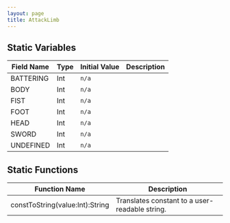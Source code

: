 ```yaml
---
layout: page
title: AttackLimb
---
```


## Static Variables

| Field Name | Type | Initial Value | Description |
| ------------ | ------ | --------------- | ------------- |
| BATTERING | Int | `n/a` |  |
| BODY | Int | `n/a` |  |
| FIST | Int | `n/a` |  |
| FOOT | Int | `n/a` |  |
| HEAD | Int | `n/a` |  |
| SWORD | Int | `n/a` |  |
| UNDEFINED | Int | `n/a` |  |


## Static Functions

| Function Name | Description |
| --------------- | ------------- |
| constToString(value:Int):String | Translates constant to a user-readable string. |


